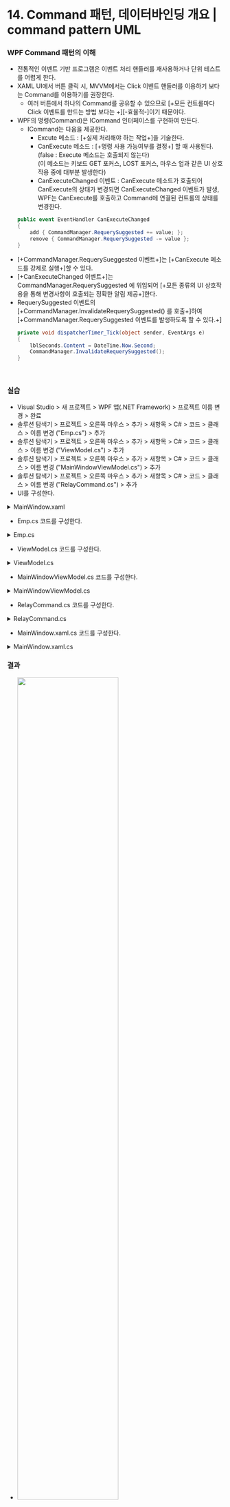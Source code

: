 # 14. Command 패턴, 데이터바인딩 개요 | command pattern UML

### WPF Command 패턴의 이해

- 전통적인 이벤트 기반 프로그램은 이벤트 처리 핸들러를 재사용하거나 단위 테스트를 어렵게 한다.
- XAML UI에서 버튼 클릭 시, MVVM에서는 Click 이벤트 핸들러를 이용하기 보다는 Command를 이용하기를 권장한다.
  - 여러 버튼에서 하나의 Command를 공유할 수 있으므로 [+모든 컨트롤마다 Click 이벤트를 만드는 방법 보다는 +][-효율적-]이기 때문이다.
- WPF의 명령(Command)은 ICommand 인터페이스를 구현하여 만든다.
  - ICommand는 다음을 제공한다.
    - Excute 메소드 : [+실제 처리해야 하는 작업+]을 기술한다. 
    - CanExecute 메소드 : [+명령 사용 가능여부를 결정+] 할 때 사용된다. (false : Execute 메소드는 호출되지 않는다)  
      (이 메소드는 키보드 GET 포커스, LOST 포커스, 마우스 업과 같은 UI 상호 작용 중에 대부분 발생한다)
    - CanExecuteChanged 이벤트 : CanExecute 메소드가 호출되어 CanExecute의 상태가 변경되면 CanExecuteChanged 이벤트가 발생, WPF는 CanExecute를 호출하고 Command에 연결된 컨트롤의 상태를 변경한다.
  ```cs
  public event EventHandler CanExecuteChanged
  {
      add { CommandManager.RequerySuggested += value; };
      remove { CommandManager.RequerySuggested -= value };
  }
  ```
- [+CommandManager.RequerySueggested 이벤트+]는 [+CanExecute 메소드를 강제로 실행+]할 수 있다.
- [+CanExecuteChanged 이벤트+]는 CommandManager.RequerySuggested 에 위임되어 [+모든 종류의 UI 상호작용을 통해 변경사항이 호출되는 정확한 알림 제공+]한다.
- RequerySuggested 이벤트의 [+CommandManager.InvalidateRequerySuggested() 를 호출+]하여 [+CommandManager.RequerySuggested 이벤트를 발생하도록 할 수 있다.+]
  ```cs
  private void dispatcherTimer_Tick(object sender, EventArgs e)
  {
      lblSeconds.Content = DateTime.Now.Second;
      CommandManager.InvalidateRequerySuggested();
  }
  ```

<br>

### 실습

- Visual Studio > 새 프로젝트 > WPF 앱(.NET Framework) > 프로젝트 이름 변경 > 완료
- 솔루션 탐색기 > 프로젝트 > 오른쪽 마우스 > 추가 > 새항목 > C# > 코드 > 클래스 > 이름 변경 ("Emp.cs") > 추가
- 솔루션 탐색기 > 프로젝트 > 오른쪽 마우스 > 추가 > 새항목 > C# > 코드 > 클래스 > 이름 변경 ("ViewModel.cs") > 추가
- 솔루션 탐색기 > 프로젝트 > 오른쪽 마우스 > 추가 > 새항목 > C# > 코드 > 클래스 > 이름 변경 ("MainWindowViewModel.cs") > 추가
- 솔루션 탐색기 > 프로젝트 > 오른쪽 마우스 > 추가 > 새항목 > C# > 코드 > 클래스 > 이름 변경 ("RelayCommand.cs") > 추가
- UI를 구성한다.
<details><summary>MainWindow.xaml</summary>

```xml
<Window x:Class="_14.CommandPattern_DataBinding.MainWindow"
        xmlns="http://schemas.microsoft.com/winfx/2006/xaml/presentation"
        xmlns:x="http://schemas.microsoft.com/winfx/2006/xaml"
        xmlns:d="http://schemas.microsoft.com/expression/blend/2008"
        xmlns:mc="http://schemas.openxmlformats.org/markup-compatibility/2006"
        xmlns:local="clr-namespace:_14.CommandPattern_DataBinding"
        mc:Ignorable="d"
        Title="MainWindow" Height="450" Width="800">
    <Window.DataContext>
        <local:MainWindowViewModel/>
    </Window.DataContext>
    <StackPanel>
        <TextBlock>사원 이름을 입력하세요.</TextBlock>
        <TextBox x:Name="txtName" Text="{Binding SelectedEmp.Ename}"/>
        <Button Command="{Binding AddEmpCommand}" CommandParameter="{Binding Text, ElementName=txtName}">Add</Button>
        <ListBox ItemsSource="{Binding Emps}" SelectedItem="{Binding SelectedEmp}" DisplayMemberPath="Ename" x:Name="empListBox"/>
        <Label x:Name="label" Content="{Binding SelectedEmp, ElementName=empListBox}" HorizontalAlignment="Center" Height="40" Margin="10,0,0,0" Width="137"/>
    </StackPanel>

</Window>
```
</details>

- Emp.cs 코드를 구성한다.
<details><summary>Emp.cs</summary>

```cs
// using 없음
class Emp
{
    public string Ename { get; set; }
    public string Job { get; set; }

    public override string ToString()
    {
        return "[" + Ename + "," + Job + "]";
    }
}
```
</details>

- ViewModel.cs 코드를 구성한다.
<details><summary>ViewModel.cs</summary>

```cs
using System;
using System.Collections.Generic;
using System.Collections.ObjectModel;
using System.ComponentModel;
using System.Linq;
using System.Runtime.CompilerServices;
using System.Text;
using System.Threading.Tasks;

namespace _14.CommandPattern_DataBinding
{
    internal class ViewModel : INotifyPropertyChanged
    {
        private Emp _selectedEmp;

        public event PropertyChangedEventHandler PropertyChanged;

        public Emp SelectedEmp
        {
            get { return _selectedEmp; }
            set
            {
                _selectedEmp = value;
                OnPropertyChanged();
            }
        }

        public RelayCommand AddEmpCommand { get; set; }

        //
        public ObservableCollection<Emp> Emps { get; set; }


        public ViewModel()
        {
            Emps = new ObservableCollection<Emp>();
            Emps.Add(new Emp { Ename = "홍길동", Job = "Salesman" });
            Emps.Add(new Emp { Ename = "김길동", Job = "Clerk" });
            Emps.Add(new Emp { Ename = "정길동", Job = "Manager" });
            Emps.Add(new Emp { Ename = "박길동", Job = "Salesman" });
            Emps.Add(new Emp { Ename = "성길동", Job = "Clerk" });

            AddEmpCommand = new RelayCommand(AddEmp);

        }

        // RelayCommand 의 Execute 메소드에 의해 실행
        private void AddEmp(object obj)
        {
            Emps.Add(new Emp { Ename = obj.ToString(), Job = "New Job" });
        }

        protected virtual void OnPropertyChanged([CallerMemberName] string name = null)
        {
            if (PropertyChanged != null)
            {
                PropertyChanged(this, new PropertyChangedEventArgs(name));
            }
        }
    }

}
```
</details>

- MainWindowViewModel.cs 코드를 구성한다.
<details><summary>MainWindowViewModel.cs</summary>

```cs
using System;
using System.Collections.Generic;
using System.Collections.ObjectModel;
using System.ComponentModel;
using System.Linq;
using System.Runtime.CompilerServices;
using System.Text;
using System.Threading.Tasks;

namespace _14.CommandPattern_DataBinding
{
    internal class MainWindowViewModel : INotifyPropertyChanged
    {
        private Emp _SelectedEmp;
        public Emp SelectedEmp
        {
            get
            {
                return _SelectedEmp;
            }
            set
            {
                _SelectedEmp = value;
                OnPropertyChanged();
            }
        }

        public event PropertyChangedEventHandler PropertyChanged;
        protected virtual void OnPropertyChanged([CallerMemberName] string Pname = null)
        {
            PropertyChanged?.Invoke(this, new PropertyChangedEventArgs(Pname));
        }

        public RelayCommand AddEmpCommand { get; set; }

        public ObservableCollection<Emp> Emps { get; set; }
        public MainWindowViewModel()
        {
            Emps = new ObservableCollection<Emp>();
            Emps.Add(new Emp { Ename = "홍길동", Job = "Salesman" });
            Emps.Add(new Emp { Ename = "김길동", Job = "Clerk" });
            Emps.Add(new Emp { Ename = "정길동", Job = "Manager" });
            Emps.Add(new Emp { Ename = "박길동", Job = "Salesman" });
            Emps.Add(new Emp { Ename = "성길동", Job = "Clerk" });

            AddEmpCommand = new RelayCommand(AddEmp);
        }

        public void AddEmp(object param)
        {
            Emps.Add(new Emp { Ename = param.ToString(), Job = "New Job" });
        }
    }

}
```
</details>

- RelayCommand.cs 코드를 구성한다.
<details><summary>RelayCommand.cs</summary>

```cs
using System;
using System.Collections.Generic;
using System.Linq;
using System.Text;
using System.Threading.Tasks;
using System.Windows.Input;

namespace _14.CommandPattern_DataBinding
{
    internal class RelayCommand : ICommand
    {
        //지역변수, 델리게이트
        Func<object, bool> canExecute;
        Action<object> executeAction;

        //생성자
        public RelayCommand(Action<object> executeAction) : this(executeAction, null)
        {
        }

        public RelayCommand(Action<object> executeAction, Func<object, bool> canExecute)
        {
            this.executeAction = executeAction ?? throw new ArgumentException("Execute Action was null for ICommand");
            this.canExecute = canExecute; //이 예제에서는 NULL
        }

        //CanExecute 메소드는 명령을 사용 가능하게 하거나 사용 불가능하게 할 때
        //WPF에 의해 호출
        //예제와 같은 사용자 정의 명령의 경우 CanExecute 메서드가 알아서 호출되지 않으므로
        //CanExecuteChanged 이벤트를 CommandManager의 RequerySuggested 이벤트에 연결하면 된다.
        public bool CanExecute(object param)
        {
            //사원 이름을 입력하지 않으면 Add 버튼은 비활성화 된다.
            if (param?.ToString().Length == 0) return false;

            //canExecute는 Func 델리게이트이고 본 예제에서는 NULL로 넘어온다.
            //그러므로 result는 true가 리턴된다.
            bool result = this.canExecute == null ? true : this.canExecute.Invoke(param);
            return result;
        }

        //실제 실행될 명령은 executeAction 델리게이트가 참조하고 있는
        //MainWindowViewModel의 AddEmp 메소드이다.
        public void Execute(object param)
        {
            this.executeAction.Invoke(param);
        }

        //CanExecuteChanged 이벤트를 CommandManager의 RequerySuggested 이벤트에 연결하면
        //CanExecute 메소드가 호출되어 CanExecute의 상태가 변경되고 이때
        //CanExecuteChanged 이벤트가 발생하고 WPF는 CanExecute를 호출하고 Command에 연결된 컨트롤의 상태를 변경한다.
        public event EventHandler CanExecuteChanged
        {
            add { CommandManager.RequerySuggested += value; }
            remove { CommandManager.RequerySuggested -= value; }
        }
    }

}
```
</details>

- MainWindow.xaml.cs 코드를 구성한다.
<details><summary>MainWindow.xaml.cs</summary>

```cs
using System.Windows;

namespace _14.CommandPattern_DataBinding
{
    /// <summary>
    /// MainWindow.xaml에 대한 상호 작용 논리
    /// </summary>
    public partial class MainWindow : Window
    {
        public MainWindow()
        {
            InitializeComponent();
        }
    }
}
```
</details>

### 결과

- <img src="https://user-images.githubusercontent.com/66783849/190461158-b932c2ea-c1c2-4aa8-8f43-888b395c0755.png" width="70%">

